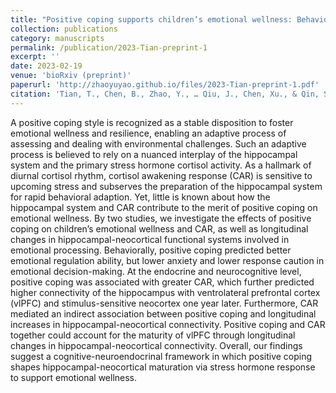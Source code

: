 ```yaml
---
title: "Positive coping supports children’s emotional wellness: Behavioral evidence and neuroendocrine mechanisms"
collection: publications
category: manuscripts
permalink: /publication/2023-Tian-preprint-1
excerpt: ''
date: 2023-02-19
venue: 'bioRxiv (preprint)'
paperurl: 'http://zhaoyuyao.github.io/files/2023-Tian-preprint-1.pdf'
citation: 'Tian, T., Chen, B., Zhao, Y., … Qiu, J., Chen, Xu., & Qin, S. (2023). Positive coping supports children’s emotional wellness: Behavioral evidence and neuroendocrine mechanisms. (preprint). https://doi.org/10.1101/2023.02.19.526965'
---
```


A positive coping style is recognized as a stable disposition to foster emotional wellness and resilience, enabling an adaptive process of assessing and dealing with environmental challenges. Such an adaptive process is believed to rely on a nuanced interplay of the hippocampal system and the primary stress hormone cortisol activity. As a hallmark of diurnal cortisol rhythm, cortisol awakening response (CAR) is sensitive to upcoming stress and subserves the preparation of the hippocampal system for rapid behavioral adaption. Yet, little is known about how the hippocampal system and CAR contribute to the merit of positive coping on emotional wellness. By two studies, we investigate the effects of positive coping on children’s emotional wellness and CAR, as well as longitudinal changes in hippocampal-neocortical functional systems involved in emotional processing. Behaviorally, positive coping predicted better emotional regulation ability, but lower anxiety and lower response caution in emotional decision-making. At the endocrine and neurocognitive level, positive coping was associated with greater CAR, which further predicted higher connectivity of the hippocampus with ventrolateral prefrontal cortex (vlPFC) and stimulus-sensitive neocortex one year later. Furthermore, CAR mediated an indirect association between positive coping and longitudinal increases in hippocampal-neocortical connectivity. Positive coping and CAR together could account for the maturity of vlPFC through longitudinal changes in hippocampal-neocortical connectivity. Overall, our findings suggest a cognitive-neuroendocrinal framework in which positive coping shapes hippocampal-neocortical maturation via stress hormone response to support emotional wellness.
